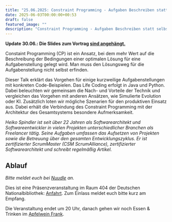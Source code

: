 ```yaml
---
title: "25.06.2025: Constraint Programming - Aufgaben Beschreiben statt selbst Lösungen programmieren"
date: 2025-06-03T00:00:00+00:53
draft: false
featured_image: ""
description: "Constraint Programming - Aufgaben Beschreiben statt selbst Lösungen programmieren"
---
```

**Update 30.06.: Die Slides zum Vortrag [sind angehängt.](/res/20250625_ConstraintProgramming_HeikoSpindler.pdf)**

Constaint Programming (CP) ist ein Ansatz, bei dem mehr Wert auf die Beschreibung der Bedingungen einer optimalen Lösung für eine Aufgabenstellung gelegt wird. Man muss den Lösungsweg für die Aufgabenstellung nicht selbst erfinden.

Dieser Talk erklärt das Vorgehen für einige kurzweilige Aufgabenstellungen mit konkreten Code-Beispielen. Das Life Coding erfolgt in Java und Python.
Dabei beleuchten wir gemeinsam die Nach- und Vorteile der Technik und vergleichen das Vorgehen mit anderen Ansätzen, wie Simulierte Evolution oder KI.
Zusätzlich loten wir mögliche Szenarien für den produktiven Einsatz aus. Dabei erhält die Verbindung des Constraint Programming mit der Architektur des Gesamtsystems besondere Aufmerksamkeit.


_Heiko Spindler ist seit über 22 Jahren als Softwarearchitekt und Softwareentwickler in vielen Projekten unterschiedlicher Branchen als Freelancer tätig. Seine Aufgaben umfassen das Aufsetzen von Projekten sowie die Betreuung über den gesamten Entwicklungszyklus. Er ist zertifizierter ScrumMaster (CSM ScrumAlliance), zertifizierter Softwarearchitekt und schreibt regelmäßig Artikel._


## Ablauf 


_Bitte meldet euch bei [Nuudle](https://nuudel.digitalcourage.de/naHTshAf7dOPJrtw) an._

Dies ist eine Präsenzveranstaltung im Raum 404 der Deutschen Nationalbibliothek: [Anfahrt](https://www.dnb.de/DE/Benutzung/Frankfurt/frankfurt_node.html#doc57382bodyText5).
Zum Einlass meldet euch bitte kurz am Empfang.


Die Veranstaltung endet um 20 Uhr, danach gehen wir noch Essen & Trinken im [Apfelwein Frank](https://www.apfelweinwirtschaft-frank.de/).